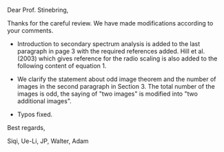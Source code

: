 Dear Prof. Stinebring,

Thanks for the careful review. We have made modifications according to your comments.

* Introduction to secondary spectrum analysis is added to the last paragraph in page 3 with the required references added. Hill et al. (2003) which gives reference for the radio scaling is also added to the following content of equation 1.

* We clarify the statement about odd image theorem and the number of images in the second paragraph in Section 3. The total number of the images is odd, the saying of "two images" is modified into "two additional images".

* Typos fixed.


Best regards,

Siqi, Ue-Li, JP, Walter, Adam
